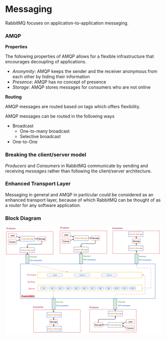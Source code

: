 # Messaging

RabbitMQ focuses on application-to-application messaging. 

### AMQP

**Properties**

The following properties of AMQP allows for a flexible infrastructure that encourages decoupling of applications. 

* *Anonymity*: AMQP keeps the sender and the receiver anonymous from each other by hiding their information
* *Presence*: AMQP has no concept of presence
* *Storage*: AMQP stores messages for consumers who are not online

**Routing**

AMQP messages are routed based on tags which offers flexibility. 

AMQP messages can be routed in the following ways

* Broadcast
  * One-to-many broadcast
  * Selective broadcast
* One-to-One

### Breaking the client/server model

*Producers* and *Consumers* in RabbitMQ communicate by sending and receiving *messages* rather than following the client/server architecture.

### Enhanced Transport Layer

Messaging in general and AMQP in particular could be considered as an enhanced transport layer, 
because of which RabbitMQ can be thought of as a *router* for any software application.

### Block Diagram

![](_misc/Block%20Diagram.png)
